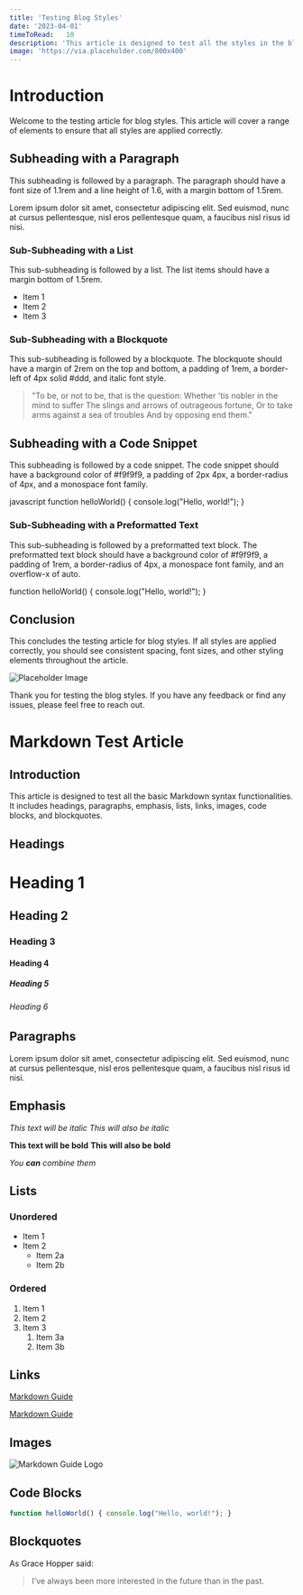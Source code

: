 ```yaml
---
title: 'Testing Blog Styles'
date: '2023-04-01'
timeToRead:   10
description: 'This article is designed to test all the styles in the blog.module.scss file.'
image: 'https://via.placeholder.com/800x400'
---
```


# Introduction

Welcome to the testing article for blog styles. This article will cover a range of elements to ensure that all styles are applied correctly.

## Subheading with a Paragraph

This subheading is followed by a paragraph. The paragraph should have a font size of  1.1rem and a line height of  1.6, with a margin bottom of  1.5rem.

Lorem ipsum dolor sit amet, consectetur adipiscing elit. Sed euismod, nunc at cursus pellentesque, nisl eros pellentesque quam, a faucibus nisl risus id nisi.

### Sub-Subheading with a List

This sub-subheading is followed by a list. The list items should have a margin bottom of  1.5rem.

- Item  1
- Item  2
- Item  3

### Sub-Subheading with a Blockquote

This sub-subheading is followed by a blockquote. The blockquote should have a margin of  2rem on the top and bottom, a padding of  1rem, a border-left of  4px solid #ddd, and italic font style.

> "To be, or not to be, that is the question: Whether 'tis nobler in the mind to suffer The slings and arrows of outrageous fortune, Or to take arms against a sea of troubles And by opposing end them."

## Subheading with a Code Snippet

This subheading is followed by a code snippet. The code snippet should have a background color of #f9f9f9, a padding of  2px  4px, a border-radius of  4px, and a monospace font family.

javascript function helloWorld() { console.log("Hello, world!"); }

### Sub-Subheading with a Preformatted Text

This sub-subheading is followed by a preformatted text block. The preformatted text block should have a background color of #f9f9f9, a padding of  1rem, a border-radius of  4px, a monospace font family, and an overflow-x of auto.

function helloWorld() { console.log("Hello, world!"); }

## Conclusion

This concludes the testing article for blog styles. If all styles are applied correctly, you should see consistent spacing, font sizes, and other styling elements throughout the article.

![Placeholder Image](https://via.placeholder.com/800x400)

Thank you for testing the blog styles. If you have any feedback or find any issues, please feel free to reach out.

# Markdown Test Article

## Introduction

This article is designed to test all the basic Markdown syntax functionalities. It includes headings, paragraphs, emphasis, lists, links, images, code blocks, and blockquotes.

## Headings

# Heading  1
## Heading  2
### Heading  3
#### Heading  4
##### Heading  5
###### Heading  6

## Paragraphs

Lorem ipsum dolor sit amet, consectetur adipiscing elit. Sed euismod, nunc at cursus pellentesque, nisl eros pellentesque quam, a faucibus nisl risus id nisi.

## Emphasis

*This text will be italic*
_This will also be italic_

**This text will be bold**
__This will also be bold__

_You **can** combine them_

## Lists

### Unordered

* Item  1
* Item  2
  * Item  2a
  * Item  2b

### Ordered

1. Item  1
2. Item  2
3. Item  3
   1. Item  3a
   2. Item  3b

## Links

[Markdown Guide](https://www.markdownguide.org)

[Markdown Guide](https://www.markdownguide.org "Markdown Guide")

## Images

![Markdown Guide Logo](https://www.markdownguide.org/assets/images/markdown-guide-logo.png)

## Code Blocks
```javascript
function helloWorld() { console.log("Hello, world!"); }
```

## Blockquotes

As Grace Hopper said:

> I’ve always been more interested
> in the future than in the past.